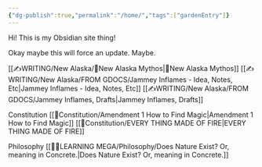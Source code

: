 ```yaml
---
{"dg-publish":true,"permalink":"/home/","tags":["gardenEntry"]}
---
```


Hi! This is my Obsidian site thing!

Okay maybe this will force an update. Maybe.


[[✍️WRITING/New Alaska/🔗New Alaska Mythos\|🔗New Alaska Mythos]]
	[[✍️WRITING/New Alaska/FROM GDOCS/Jammey Inflames - Idea, Notes, Etc\|Jammey Inflames - Idea, Notes, Etc]]
	[[✍️WRITING/New Alaska/FROM GDOCS/Jammey Inflames, Drafts\|Jammey Inflames, Drafts]]


Constitution
	[[📃Constitution/Amendment 1 How to Find Magic\|Amendment 1 How to Find Magic]]
	[[📃Constitution/EVERY THING MADE OF FIRE\|EVERY THING MADE OF FIRE]]


Philosophy
	[[👨‍🎓LEARNING MEGA/Philosophy/Does Nature Exist? Or, meaning in Concrete.\|Does Nature Exist? Or, meaning in Concrete.]]





